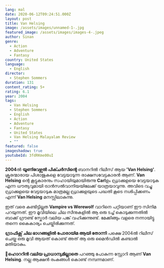 ```yaml
---
lang: mal
date: 2020-06-12T09:24:51.000Z
layout: post
title: Van Helsing
image: /assets/images/unnamed-1-.jpg
featured_image: /assets/images/images-4-.jpeg
author: Sinan
genre:
  - Action
  - Adventure
  - Fantasy
country: United States
language:
  - English
director:
  - Stephen Sommers
duration: 131
content_rating: 5+
rating: 6.1
year: 2004
tags:
  - Van Helsing
  - Stephen Sommers
  - English
  - Action
  - Adventure
  - Fantasy
  - United States
  - Van Helsing Malayalam Review
  - ""
featured: false
imageshadow: true
youtubeId: 3fdRKme00uI
---
```

**2004**ൽ **യൂണിവേഴ്സൽ പിക്ചർസിന്റെ** ബാനറിൽ റിലീസ് ആയ **'Van Helsing'**.  ക്രൂരന്മാരായ പിശാജുകളെ വേട്ടയാടുന്ന രാക്ഷസവേട്ടകാരൻ ആണ്. **Van Helsing** ന്റെ കൂട്ടുകാരനും സഹായിയുമായിരുന്നു **Carl**ഉം ഡ്രാക്കുളയെ വേട്ടയാടുക എന്ന ധൗത്യവുമായി ട്രാൻസൽവാനിയയിലേക്ക് യാത്രയാവുന്നു. അവിടെ വച്ചു ഡ്രാക്കുളയെ വേട്ടയാടുക മാത്രമല്ല ഡ്രാക്കുളയുടെ പദ്ധതി കൂടെ നശിപ്പിക്കണം എന്ന് **Van Helsing**  മനസ്സിലാകുന്നു.  

ഇത് വരെ കണ്ടിട്ടില്ലത **Vampire vs Werewolf** വാറിനെ പറ്റിയാണ് ഈ സിനിമ പറയുന്നത്. ഈ മൂവിയിലെ ചില സീനുകളിൽ ആ ഒരു ടച്ച്‌ കൊടുക്കുന്നതിൽ ബാക്ക് ഗ്രൗണ്ട് സ്കോർ വലിയ പങ്ക് വഹിക്കുന്നുണ്ട്. മേക്കിങ്ങും വളരെ നന്നായിട്ടു തന്നെ കൈകാര്യം ചെയ്തിരിക്കുന്നത്.

**ഗ്രാഫിക്സ് ചില ഭാഗങ്ങളിൽ പോരായിമ ആയി തോന്നി** പക്ഷെ 2004ൽ റിലീസ് ചെയ്ത ഒരു മൂവി ആയത് കൊണ്ട് അത് ആ ഒരു മൈൻഡിൽ കണ്ടാൽ മതിയാകും.

👻**ഹൊററിൻ വലിയ പ്രാധാന്യമില്ലാതെ** പറഞ്ഞു പോകുന്ന സ്റ്റോറി ആണ് **Van Helsing**. നല്ല ആക്ഷൻ രംകങ്ങൾ കൊണ്ട് നമ്പന്നമാണ്.
